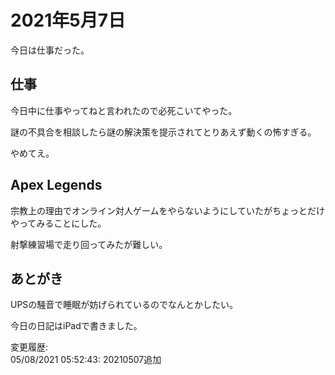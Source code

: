 # 2021年5月7日

今日は仕事だった。

## 仕事

今日中に仕事やってねと言われたので必死こいてやった。

謎の不具合を相談したら謎の解決策を提示されてとりあえず動くの怖すぎる。

やめてえ。

## Apex Legends

宗教上の理由でオンライン対人ゲームをやらないようにしていたがちょっとだけやってみることにした。

射撃練習場で走り回ってみたが難しい。

## あとがき

UPSの騒音で睡眠が妨げられているのでなんとかしたい。

今日の日記はiPadで書きました。

変更履歴:  
05/08/2021 05:52:43: 20210507追加  
